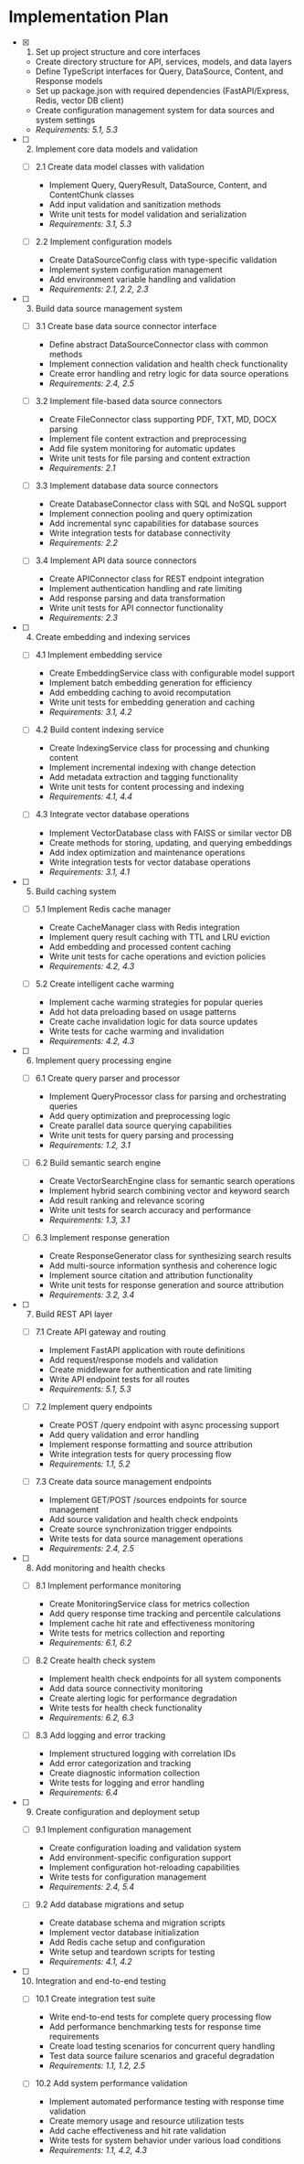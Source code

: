 # Implementation Plan

- [x] 1. Set up project structure and core interfaces





  - Create directory structure for API, services, models, and data layers
  - Define TypeScript interfaces for Query, DataSource, Content, and Response models
  - Set up package.json with required dependencies (FastAPI/Express, Redis, vector DB client)
  - Create configuration management system for data sources and system settings
  - _Requirements: 5.1, 5.3_

- [ ] 2. Implement core data models and validation
  - [ ] 2.1 Create data model classes with validation
    - Implement Query, QueryResult, DataSource, Content, and ContentChunk classes
    - Add input validation and sanitization methods
    - Write unit tests for model validation and serialization
    - _Requirements: 3.1, 5.3_

  - [ ] 2.2 Implement configuration models
    - Create DataSourceConfig class with type-specific validation
    - Implement system configuration management
    - Add environment variable handling and validation
    - _Requirements: 2.1, 2.2, 2.3_

- [ ] 3. Build data source management system
  - [ ] 3.1 Create base data source connector interface
    - Define abstract DataSourceConnector class with common methods
    - Implement connection validation and health check functionality
    - Create error handling and retry logic for data source operations
    - _Requirements: 2.4, 2.5_

  - [ ] 3.2 Implement file-based data source connectors
    - Create FileConnector class supporting PDF, TXT, MD, DOCX parsing
    - Implement file content extraction and preprocessing
    - Add file system monitoring for automatic updates
    - Write unit tests for file parsing and content extraction
    - _Requirements: 2.1_

  - [ ] 3.3 Implement database data source connectors
    - Create DatabaseConnector class with SQL and NoSQL support
    - Implement connection pooling and query optimization
    - Add incremental sync capabilities for database sources
    - Write integration tests for database connectivity
    - _Requirements: 2.2_

  - [ ] 3.4 Implement API data source connectors
    - Create APIConnector class for REST endpoint integration
    - Implement authentication handling and rate limiting
    - Add response parsing and data transformation
    - Write unit tests for API connector functionality
    - _Requirements: 2.3_

- [ ] 4. Create embedding and indexing services
  - [ ] 4.1 Implement embedding service
    - Create EmbeddingService class with configurable model support
    - Implement batch embedding generation for efficiency
    - Add embedding caching to avoid recomputation
    - Write unit tests for embedding generation and caching
    - _Requirements: 3.1, 4.2_

  - [ ] 4.2 Build content indexing service
    - Create IndexingService class for processing and chunking content
    - Implement incremental indexing with change detection
    - Add metadata extraction and tagging functionality
    - Write unit tests for content processing and indexing
    - _Requirements: 4.1, 4.4_

  - [ ] 4.3 Integrate vector database operations
    - Implement VectorDatabase class with FAISS or similar vector DB
    - Create methods for storing, updating, and querying embeddings
    - Add index optimization and maintenance operations
    - Write integration tests for vector database operations
    - _Requirements: 3.1, 4.1_

- [ ] 5. Build caching system
  - [ ] 5.1 Implement Redis cache manager
    - Create CacheManager class with Redis integration
    - Implement query result caching with TTL and LRU eviction
    - Add embedding and processed content caching
    - Write unit tests for cache operations and eviction policies
    - _Requirements: 4.2, 4.3_

  - [ ] 5.2 Create intelligent cache warming
    - Implement cache warming strategies for popular queries
    - Add hot data preloading based on usage patterns
    - Create cache invalidation logic for data source updates
    - Write tests for cache warming and invalidation
    - _Requirements: 4.2, 4.3_

- [ ] 6. Implement query processing engine
  - [ ] 6.1 Create query parser and processor
    - Implement QueryProcessor class for parsing and orchestrating queries
    - Add query optimization and preprocessing logic
    - Create parallel data source querying capabilities
    - Write unit tests for query parsing and processing
    - _Requirements: 1.2, 3.1_

  - [ ] 6.2 Build semantic search engine
    - Create VectorSearchEngine class for semantic search operations
    - Implement hybrid search combining vector and keyword search
    - Add result ranking and relevance scoring
    - Write unit tests for search accuracy and performance
    - _Requirements: 1.3, 3.1_

  - [ ] 6.3 Implement response generation
    - Create ResponseGenerator class for synthesizing search results
    - Add multi-source information synthesis and coherence logic
    - Implement source citation and attribution functionality
    - Write unit tests for response generation and source attribution
    - _Requirements: 3.2, 3.4_

- [ ] 7. Build REST API layer
  - [ ] 7.1 Create API gateway and routing
    - Implement FastAPI application with route definitions
    - Add request/response models and validation
    - Create middleware for authentication and rate limiting
    - Write API endpoint tests for all routes
    - _Requirements: 5.1, 5.3_

  - [ ] 7.2 Implement query endpoints
    - Create POST /query endpoint with async processing support
    - Add query validation and error handling
    - Implement response formatting and source attribution
    - Write integration tests for query processing flow
    - _Requirements: 1.1, 5.2_

  - [ ] 7.3 Create data source management endpoints
    - Implement GET/POST /sources endpoints for source management
    - Add source validation and health check endpoints
    - Create source synchronization trigger endpoints
    - Write tests for data source management operations
    - _Requirements: 2.4, 2.5_

- [ ] 8. Add monitoring and health checks
  - [ ] 8.1 Implement performance monitoring
    - Create MonitoringService class for metrics collection
    - Add query response time tracking and percentile calculations
    - Implement cache hit rate and effectiveness monitoring
    - Write tests for metrics collection and reporting
    - _Requirements: 6.1, 6.2_

  - [ ] 8.2 Create health check system
    - Implement health check endpoints for all system components
    - Add data source connectivity monitoring
    - Create alerting logic for performance degradation
    - Write tests for health check functionality
    - _Requirements: 6.2, 6.3_

  - [ ] 8.3 Add logging and error tracking
    - Implement structured logging with correlation IDs
    - Add error categorization and tracking
    - Create diagnostic information collection
    - Write tests for logging and error handling
    - _Requirements: 6.4_

- [ ] 9. Create configuration and deployment setup
  - [ ] 9.1 Implement configuration management
    - Create configuration loading and validation system
    - Add environment-specific configuration support
    - Implement configuration hot-reloading capabilities
    - Write tests for configuration management
    - _Requirements: 2.4, 5.4_

  - [ ] 9.2 Add database migrations and setup
    - Create database schema and migration scripts
    - Implement vector database initialization
    - Add Redis cache setup and configuration
    - Write setup and teardown scripts for testing
    - _Requirements: 4.1, 4.2_

- [ ] 10. Integration and end-to-end testing
  - [ ] 10.1 Create integration test suite
    - Write end-to-end tests for complete query processing flow
    - Add performance benchmarking tests for response time requirements
    - Create load testing scenarios for concurrent query handling
    - Test data source failure scenarios and graceful degradation
    - _Requirements: 1.1, 1.2, 2.5_

  - [ ] 10.2 Add system performance validation
    - Implement automated performance testing with response time validation
    - Create memory usage and resource utilization tests
    - Add cache effectiveness and hit rate validation
    - Write tests for system behavior under various load conditions
    - _Requirements: 1.1, 4.2, 4.3_